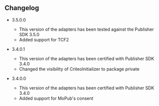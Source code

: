 ## Changelog
   * 3.5.0.0
     * This version of the adapters has been tested against the Publisher SDK 3.5.0
     * Added support for TCF2

   * 3.4.0.1
     * This version of the adapters has been certified with Publisher SDK 3.4.0
     * Changed the visibility of CriteoInitializer to package private

   * 3.4.0.0
     * This version of the adapters has been certified with Publisher SDK 3.4.0
     * Added support for MoPub's consent
